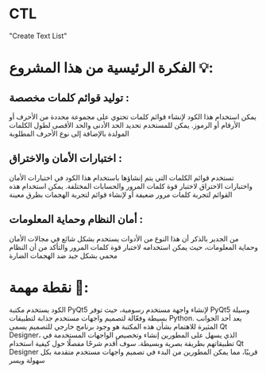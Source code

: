 # CTL
 "Create Text List"



# الفكرة الرئيسية من هذا المشروع 💡:

## توليد قوائم كلمات مخصصة :
 يمكن استخدام هذا الكود لإنشاء قوائم كلمات تحتوي على مجموعة محددة من الأحرف أو الأرقام أو الرموز. يمكن للمستخدم تحديد الحد الأدنى والحد الأقصى لطول الكلمات المولدة بالإضافة إلى نوع الأحرف المطلوبة

## اختبارات الأمان والاختراق :
 تستخدم قوائم الكلمات التي يتم إنشاؤها باستخدام هذا الكود في اختبارات الأمان واختبارات الاختراق لاختبار قوة كلمات المرور والحسابات المختلفة. يمكن استخدام هذه القوائم لتجربة كلمات مرور ضعيفة أو لإنشاء قوائم لتجربة الهجمات بطرق معينة

## أمان النظام وحماية المعلومات :
 من الجدير بالذكر أن هذا النوع من الأدوات يستخدم بشكل شائع في مجالات الأمان وحماية المعلومات، حيث يمكن استخدامه لاختبار قوة كلمات المرور والتأكد من أن النظام محمي بشكل جيد ضد الهجمات الضارة

# نقطة مهمة 🎨:
الكود يستخدم مكتبة PyQt5 لإنشاء واجهة مستخدم رسومية، حيث توفر PyQt5 وسيلة بسيطة وفعّالة لتصميم واجهات مستخدم جذابة لتطبيقات Python. يعد أحد الجوانب المثيرة للاهتمام بشأن هذه المكتبة هو وجود برنامج خارجي للتصميم يسمى Qt Designer، الذي يسهل على المطورين إنشاء وتخصيص الواجهات المستخدمة في تطبيقاتهم بطريقة بصرية وبسيطة. سوف أقدم شرحًا مفصلًا حول كيفية استخدام Qt Designer قريبًا، مما يمكن المطورين من البدء في تصميم واجهات مستخدم متقدمة بكل سهولة ويسر